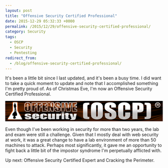 ```yaml
---
layout: post
title: "Offensive Security Certified Professional"
date: 2015-12-29 05:32:33 +0000
permalink: /2015/12/29/offensive-security-certified-professional/
category: Security
tags:
  - OSCP
  - Security
  - Pentesting
redirect_from:
  - /blog/offensive-security-certified-professional/
---
```

It's been a little bit since I last updated, and it's been a busy time.  I did want to take a quick moment to update and note that I accomplished something I'm pretty proud of.  As of Christmas Eve, I'm now an Offensive Security Certified Professional.

![OSCP Logo][1]

Even though I've been working in security for more than two years, the lab and exam were still a challenge.  Given that I mostly deal with web security at work, it was a great change to have a lab environment of more than 50 machines to attack.  Perhaps most significantly, it gave me an opportunity to fight back a little bit of the impostor syndrome I'm perpetually afflicted with.

Up next: Offensive Security Certified Expert and Cracking the Perimeter.

  [1]: /img/blog/oscp.png
